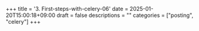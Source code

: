 +++
title = '3. First-steps-with-celery-06'
date = 2025-01-20T15:00:18+09:00
draft = false
descriptions = ""
categories = ["posting", "celery"]
+++
